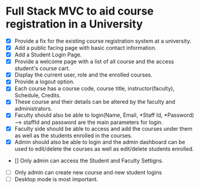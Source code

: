 # Full Stack MVC to aid course registration in a University

- [X] Provide a fix for the existing course registration system at a university.
- [X] Add a public facing page with basic contact information.
- [X] Add a Student Login Page.
- [X] Provide a welcome page with a list of all course and the access student's course cart.
- [X] Display the current user, role and the enrolled courses.
- [X] Provide a logout option.
- [X] Each course has a course code, course title, instructor(faculty), Schedule, Credits.
- [X] These course and their details can be altered by the faculty and administrators.
- [X] Faculty should also be able to login(Name, Email, *Staff Id, *Password) --> staffId and password are the main parameters for login.
- [X] Faculty side should be able to access and add the courses under them as well as the students enrolled in the courses. 
- [X] Admin should also be able to login and the admin dashboard can be used to edit/delete the courses as well as edit/delete students enrolled.
- [] Only admin can access the Student and Faculty Settigns.
- [ ] Only admin can create new course and new student logins
- [ ] Desktop mode is most important.